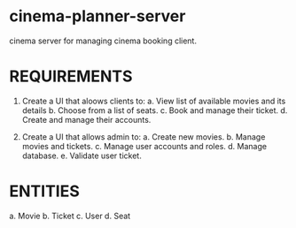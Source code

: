 # cinema-planner-server
cinema server for managing cinema booking client.

REQUIREMENTS
===============
1. Create a UI that aloows clients to:
    a. View list of available movies and its details
    b. Choose from a list of seats.
    c. Book and manage their ticket.
    d. Create and manage their accounts.
    
2. Create a UI that allows admin to: 
    a. Create new movies.
    b. Manage movies and tickets.
    c. Manage user accounts and roles.
    d. Manage database.
    e. Validate user ticket.
    


ENTITIES
===========
a. Movie
b. Ticket
c. User
d. Seat
